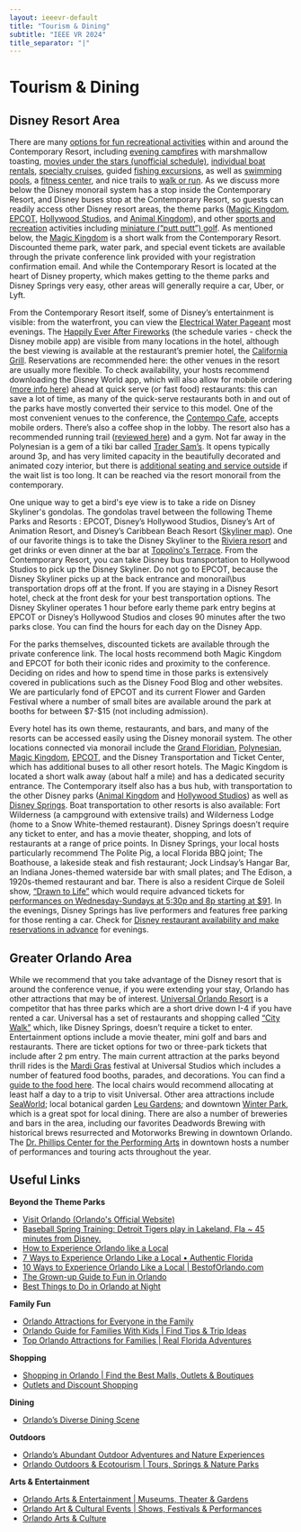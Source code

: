 ```yaml
---
layout: ieeevr-default
title: "Tourism & Dining"
subtitle: "IEEE VR 2024"
title_separator: "|"
---
```


<div>
    <h1>Tourism & Dining</h1>
    <h2>Disney Resort Area</h2>
    <p>
        There are many <a href="https://disneyworld.disney.go.com/resorts/contemporary-resort/recreation/" target="_blank">options for fun recreational activities</a> within and around the Contemporary Resort, including <a href="https://disneyworld.disney.go.com/recreation/campfires/" target="_blank">evening campfires</a> with marshmallow toasting, <a href="https://disneyworld.disney.go.com/recreation/movies-under-the-stars/" Target="_blank">movies under the stars (unofficial schedule)</a>, <a href="https://disneyworld.disney.go.com/recreation/motorized-boats/" target="_blank">individual boat rentals</a>, <a href="https://disneyworld.disney.go.com/recreation/specialty-cruises/" target="_blank">specialty cruises</a>, guided <a href="https://disneyworld.disney.go.com/recreation/fishing/" target="_blank">fishing excursions</a>, as well as <a href="https://disneyworld.disney.go.com/recreation/contemporary-resort/pools-contemporary-resort/" target="_blank">swimming pools</a>, a <a href="https://disneyworld.disney.go.com/spas/contemporary-resort/olympiad-fitness-center/" target="_blank">fitness center</a>, and nice trails to <a href="https://disneyworld.disney.go.com/recreation/jogging/" target="_blank">walk or run</a>. As we discuss more below the Disney monorail system has a stop inside the Contemporary Resort, and Disney buses stop at the Contemporary Resort, so guests can readily access other Disney resort areas, the theme parks (<a href="https://disneyworld.disney.go.com/destinations/magic-kingdom/" target="_blank">Magic Kingdom</a>, <a href="https://disneyworld.disney.go.com/destinations/EPCOT" target="_blank">EPCOT</a>, <a href="https://disneyworld.disney.go.com/destinations/hollywood-studios/" target="_blank">Hollywood Studios</a>, and <a href="https://disneyworld.disney.go.com/destinations/animal-kingdom" target="_blank">Animal Kingdom</a>), and other <a href="https://disneyworld.disney.go.com/recreation/#/sort=alpha/" target="_blank">sports and recreation</a> activities including <a href="https://disneyworld.disney.go.com/recreation/fantasia-gardens-fairways-miniature-golf/" target="_blank">miniature (“putt putt”) golf</a>. As mentioned below, the <a href="https://disneyworld.disney.go.com/destinations/magic-kingdom/" target="_blank">Magic Kingdom</a> is a short walk from the Contemporary Resort. Discounted theme park, water park, and special event tickets are available through the private conference link provided with your registration confirmation email. And while the Contemporary Resort is located at the heart of Disney property, which makes getting to the theme parks and Disney Springs very easy, other areas will generally require a car, Uber, or Lyft. 
    </p>
    <p>
        From the Contemporary Resort itself, some of Disney’s entertainment is visible: from the waterfront, you can view the <a href="https://disneyworld.disney.go.com/entertainment/magic-kingdom/electrical-water-pageant/" target="_blank">Electrical Water Pageant</a> most evenings. The <a href="https://disneyworld.disney.go.com/entertainment/magic-kingdom/happily-ever-after-fireworks/" target="_blank">Happily Ever After Fireworks</a> (the schedule varies - check the Disney mobile app) are visible from many locations in the hotel, although the best viewing is available at the restaurant’s premier hotel, the <a href="https://disneyworld.disney.go.com/dining/contemporary-resort/california-grill/" target="_blank">California Grill</a>. Reservations are recommended here: the other venues in the resort are usually more flexible. To check availability, your hosts recommend downloading the Disney World app, which will also allow for mobile ordering (<a href="https://disneyworld.disney.go.com/guest-services/mobile-food-orders/" target="_blank">more info here</a>) ahead at quick serve (or fast food) restaurants: this can save a lot of time, as many of the quick-serve restaurants both in and out of the parks have mostly converted their service to this model. One of the most convenient venues to the conference, the <a href="https://disneyworld.disney.go.com/dining/contemporary-resort/contempo-cafe/" target="_blank">Contempo Cafe</a>, accepts mobile orders. There’s also a coffee shop in the lobby. The resort also has a recommended running trail (<a href="https://thecastlerun.com/disney-running-trails-running-at-disneys-contemporary-resort-and-bay-lake-tower/">reviewed here</a>) and a gym. Not far away in the Polynesian is a gem of a tiki bar called <a href="https://disneyworld.disney.go.com/dining/polynesian-resort/trader-sams-grog-grotto/" target="_blank">Trader Sam’s</a>. It opens typically around 3p, and has very limited capacity in the beautifully decorated and animated cozy interior, but there is <a href="https://disneyworld.disney.go.com/dining/polynesian-resort/trader-sams-tiki-terrace/" target = "_blank">additional seating and service outside</a> if the wait list is too long. It can be reached via the resort monorail from the contemporary.
    </p>
    <p>
        One unique way to get a bird's eye view is to take a ride on <a hfre="https://disneyworld.disney.go.com/skyliner/" target="_blank">Disney Skyliner's</a> gondolas. The gondolas travel between the following Theme Parks and Resorts : EPCOT, Disney’s Hollywood Studios, Disney’s Art of Animation Resort, and Disney’s Caribbean Beach Resort (<a href="https://secure.cdn1.wdpromedia.com/dam/disney-world/guest-services/disney-skyliner/disney-skyliner-card-map-only.pdf" target="_blank">Skyliner map</a>).  One of our favorite things is to take the Disney Skyliner to the <a href="https://disneyworld.disney.go.com/resorts/riviera-resort/" target="_blank">Riviera resort</a> and get drinks or even dinner at the bar at <a href="https://disneyworld.disney.go.com/dining/riviera-resort/topolinos-terrace/" target="_blank">Topolino's Terrace</a>. From the Contemporary Resort, you can take Disney bus transportation to Hollywood Studios to pick up the Disney Skyliner. Do not go to EPCOT, because the Disney Skyliner picks up at the back entrance and monorail\bus transportation drops off at the front. If you are staying in a Disney Resort hotel, check at the front desk for your best transportation options.  The Disney Skyliner operates 1 hour before early theme park entry begins at EPCOT or Disney’s Hollywood Studios and closes 90 minutes after the two parks close.  You can find the hours for each day on the Disney App.
    </p>
    <p>
    For the parks themselves, discounted tickets are available through the private conference link. The local hosts recommend both Magic Kingdom and EPCOT for both their iconic rides and proximity to the conference. Deciding on rides and how to spend time in those parks is extensively covered in publications such as the Disney Food Blog and other websites. We are particularly fond of EPCOT and its current Flower and Garden Festival where a number of small bites are available around the park at booths for between $7-$15 (not including admission).
    </p>
    <p>
    Every hotel has its own theme, restaurants, and bars, and many of the resorts can be accessed easily using the Disney monorail system. The other locations connected via monorail include the <a href="https://disneyworld.disney.go.com/resorts/grand-floridian-resort-and-spa/" target="_blank">Grand Floridian</a>, <a href="https://disneyworld.disney.go.com/resorts/polynesian-resort/" target="_blank">Polynesian</a>, <a href="https://disneyworld.disney.go.com/destinations/magic-kingdom/" target="_blank">Magic Kingdom</a>, <a href="https://disneyworld.disney.go.com/destinations/EPCOT" target="_blank">EPCOT</a>, and the Disney Transportation and Ticket Center, which has additional buses to all other resort hotels. The Magic Kingdom is located a short walk away (about half a mile) and has a dedicated security entrance. The Contemporary itself also has a bus hub, with transportation to the other Disney parks (<a href="https://disneyworld.disney.go.com/destinations/animal-kingdom" target="_blank">Animal Kingdom</a> and <a href="https://disneyworld.disney.go.com/destinations/hollywood-studios/" target="_blank">Hollywood Studios</a>) as well as <a href="https://disneyworld.disney.go.com/destinations/disney-springs/" target="_blank">Disney Springs</a>. Boat transportation to other resorts is also available: Fort Wilderness (a campground with extensive trails) and Wilderness Lodge (home to a Snow White-themed restaurant). Disney Springs doesn’t require any ticket to enter, and has a movie theater, shopping, and lots of restaurants at a range of price points. In Disney Springs, your local hosts particularly recommend The Polite Pig, a local Florida BBQ joint; The Boathouse, a lakeside steak and fish restaurant; Jock Lindsay’s Hangar Bar, an Indiana Jones-themed waterside bar with small plates; and The Edison, a 1920s-themed restaurant and bar. There is also a resident Cirque de Soleil show, <a href="https://www.cirquedusoleil.com/drawn-to-life" target="_blank">“Drawn to Life”</a> which would require advanced tickets for <a href="https://tickets.cirquedusoleil.com/shop/#/9c5fd8be-f26f-4942-b331-7a2a20d1fc09/shop/select?_ga=2.182794086.1190923684.1709650302-1705864185.1709650302&locale=en-US&skin=wdi" target="_blank">performances on Wednesday-Sundays at 5:30p and 8p starting at $91</a>. In the evenings, Disney Springs has live performers and features free parking for those renting a car. Check for <a href="https://disneyworld.disney.go.com/dining/" target="_blank">Disney restaurant availability and make reservations in advance</a> for evenings. 
    </p>    
    <h2>Greater Orlando Area</h2>
    <p>
    While we recommend that you take advantage of the Disney resort that is around the conference venue, if you were extending your stay, Orlando has other attractions that may be of interest. <a href="https://www.universalorlando.com/" target="_blank">Universal Orlando Resort</a> is a competitor that has three parks which are a short drive down I-4 if you have rented a car. Universal has a set of restaurants and shopping called <a href="https://www.universalorlando.com/web/en/us/theme-parks/citywalk" target="_blank">“City Walk”</a> which, like Disney Springs, doesn’t require a ticket to enter. Entertainment options include a movie theater, mini golf and bars and restaurants. There are ticket options for two or three-park tickets that include after 2 pm entry. The main current attraction at the parks beyond thrill rides is the <a href="https://www.universalorlando.com/web/en/us/things-to-do/events/mardi-gras" target="_blank">Mardi Gras</a> festival at Universal Studios which includes a number of featured food booths, parades, and decorations. You can find a <a href="https://orlandoinformer.com/universal/mardi-gras-exclusive-food-drinks/" target="_blank">guide to the food here</a>. The local chairs would recommend allocating at least half a day to a trip to visit Universal. Other area attractions include <a href="https://seaworld.com/" target="_blank">SeaWorld</a>; local botanical garden <a href="https://www.leugardens.org/" target="_blank">Leu Gardens</a>; and downtown <a href="https://www.parkavenuedistrict.com/" target="_blank">Winter Park</a>, which is a great spot for local dining. There are also a number of breweries and bars in the area, including our favorites Deadwords Brewing with historical brews resurrected and Motorworks Brewing in downtown Orlando. The <a href="https://www.drphillipscenter.org/" target="_blank">Dr. Phillips Center for the Performing Arts</a> in downtown hosts a number of performances and touring acts throughout the year.  
    </p>
    <p>
        <h2>Useful Links</h2>
        <div class="med">
            <strong>Beyond the Theme Parks</strong>
            <ul>
                <li><a href="https://www.visitorlando.com/" target="_blank">Visit Orlando (Orlando's Official Website)</a></li>
                <li><a href="https://www.mlb.com/tigers/spring-training" target="_blank">Baseball Spring Training: Detroit Tigers play in Lakeland, Fla ~ 45 minutes from Disney.</a></li>
                <li><a href="https://www.visitorlando.com/media/press-kits/post/how-to-experience-orlando-like-a-local/" target="_blank">How to Experience Orlando like a Local </a></li> 
                <li><a href="https://authenticflorida.com/things-to-do-in-orlando/" target="_blank">7 Ways to Experience Orlando Like a Local • Authentic Florida</a></li> 
                <li><a href="https://www.bestoforlando.com/articles/10-ways-to-experience-orlando-like-a-local/" target="_blank">10 Ways to Experience Orlando Like a Local | BestofOrlando.com</a></li>
                <li><a href="https://www.visitorlando.com/media/press-kits/post/the-grown-up-guide-to-fun-in-orlando/" target="_blank">The Grown-up Guide to Fun in Orlando </a></li>  
                <li><a href="https://authenticflorida.com/best-things-to-do-in-orlando-at-night/" target="_blank">Best Things to Do in Orlando at Night</a></li> 
            </ul>
            <strong>Family Fun</strong>
            <ul>
                <li><a href="https://www.visitorlando.com/media/press-kits/post/orlando-attractions/" target="_blank">Orlando Attractions for Everyone in the Family</a></li>       
                <li><a href="https://www.visitorlando.com/plan/resources/first-timer-guides/orlando-first-time-visitor-tips/families-with-kids/" target="_blank">Orlando Guide for Families With Kids | Find Tips & Trip Ideas </a></li>
                <li><a href="https://realfloridaadventures.com/top-orlando-attractions-for-families/" target="_blank">Top Orlando Attractions for Families | Real Florida Adventures </a></li>
            </ul>
            <strong>Shopping</strong>
            <ul> 
                <li><a href="https://www.visitorlando.com/things-to-do/shopping/" target="_blank">Shopping in Orlando | Find the Best Malls, Outlets & Boutiques </a></li> 
                <li><a href="https://www.visitorlando.com/things-to-do/shopping/outlets-and-discount/" target="_blank">Outlets and Discount Shopping</a></li>
            </ul>
            <strong>Dining</strong>
            <ul>
                <li><a href="https://www.visitorlando.com/media/press-kits/post/orlandos-diverse-dining-scene/" target="_blank">Orlando’s Diverse Dining Scene </a></li>
            </ul>
            <strong>Outdoors</strong>
            <ul>
                <li><a href="https://www.visitorlando.com/media/press-kits/post/orlando-outdoor-adventures/" target="_blank">Orlando’s Abundant Outdoor Adventures and Nature Experiences </a></li>    
                <li><a href="https://www.visitorlando.com/things-to-do/sports-and-outdoors/outdoors-and-ecotourism/" target="_blank">Orlando Outdoors & Ecotourism | Tours, Springs & Nature Parks </a></li>               
            </ul>
            <strong>Arts & Entertainment</strong>
            <ul>
                <li><a href="https://www.visitorlando.com/things-to-do/attractions/arts-and-entertainment/" target="_blank">Orlando Arts & Entertainment | Museums, Theater & Gardens </a></li>               
                <li><a href="https://www.visitorlando.com/events/arts-and-culture/" target="_blank">Orlando Art & Cultural Events | Shows, Festivals & Performances</a></li>              
                <li><a href="https://www.visitorlando.com/things-to-do/orlando-for-adults/top-arts-and-culture-for-adults/" target="_blank">Orlando Arts & Culture</a></li>   
            </ul>
        </div>
    </p>
</div>